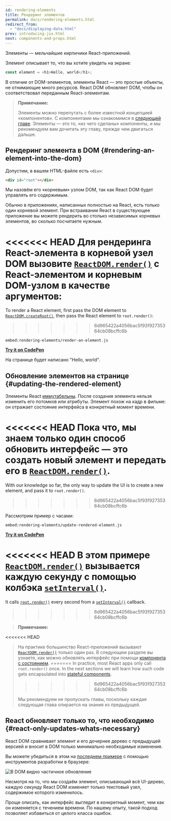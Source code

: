 ```yaml
---
id: rendering-elements
title: Рендеринг элементов
permalink: docs/rendering-elements.html
redirect_from:
  - "docs/displaying-data.html"
prev: introducing-jsx.html
next: components-and-props.html
---
```


Элементы — мельчайшие кирпичики React-приложений.

Элемент описывает то, что вы хотите увидеть на экране:

```js
const element = <h1>Hello, world</h1>;
```

В отличие от DOM-элементов, элементы React — это простые объекты, не отнимающие много ресурсов. React DOM обновляет DOM, чтобы он соответствовал переданным React-элементам.

>**Примечание:**
>
>Элементы можно перепутать с более известной концепцией «компонентов». С компонентами мы ознакомимся в [следующей главе](/docs/components-and-props.html). Элементы — это то, «из чего сделаны» компоненты, и мы рекомендуем вам дочитать эту главу, прежде чем двигаться дальше.

## Рендеринг элемента в DOM {#rendering-an-element-into-the-dom}

Допустим, в вашем HTML-файле есть `<div>`:

```html
<div id="root"></div>
```

Мы назовём его «корневым» узлом DOM, так как React DOM будет управлять его содержимым. 

Обычно в приложениях, написанных полностью на React, есть только один корневой элемент. При встраивании React в существующее приложение вы можете рендерить во столько независимых корневых элементов, во сколько посчитаете нужным.

<<<<<<< HEAD
Для рендеринга React-элемента в корневой узел DOM вызовите [`ReactDOM.render()`](/docs/react-dom.html#render) с React-элементом и корневым DOM-узлом в качестве аргументов:
=======
To render a React element, first pass the DOM element to [`ReactDOM.createRoot()`](/docs/react-dom-client.html#createroot), then pass the React element to `root.render()`:
>>>>>>> 6d965422a4056bac5f93f92735364cb08bcffc6b

`embed:rendering-elements/render-an-element.js`

**[Try it on CodePen](https://codepen.io/gaearon/pen/ZpvBNJ?editors=1010)**

На странице будет написано "Hello, world".

## Обновление элементов на странице {#updating-the-rendered-element}

Элементы React [иммутабельны](https://ru.wikipedia.org/wiki/%D0%9D%D0%B5%D0%B8%D0%B7%D0%BC%D0%B5%D0%BD%D1%8F%D0%B5%D0%BC%D1%8B%D0%B9_%D0%BE%D0%B1%D1%8A%D0%B5%D0%BA%D1%82). После создания элемента нельзя изменить его потомков или атрибуты. Элемент похож на кадр в фильме: он отражает состояние интерфейса в конкретный момент времени.

<<<<<<< HEAD
Пока что, мы знаем только один способ обновить интерфейс — это создать новый элемент и передать его в [`ReactDOM.render()`](/docs/react-dom.html#render).
=======
With our knowledge so far, the only way to update the UI is to create a new element, and pass it to `root.render()`.
>>>>>>> 6d965422a4056bac5f93f92735364cb08bcffc6b

Рассмотрим пример с часами:

`embed:rendering-elements/update-rendered-element.js`

**[Try it on CodePen](https://codepen.io/gaearon/pen/gwoJZk?editors=1010)**

<<<<<<< HEAD
В этом примере [`ReactDOM.render()`](/docs/react-dom.html#render) вызывается каждую секунду с помощью колбэка [`setInterval()`](https://developer.mozilla.org/en-US/docs/Web/API/WindowTimers/setInterval).
=======
It calls [`root.render()`](/docs/react-dom.html#render) every second from a [`setInterval()`](https://developer.mozilla.org/en-US/docs/Web/API/WindowTimers/setInterval) callback.
>>>>>>> 6d965422a4056bac5f93f92735364cb08bcffc6b

>**Примечание:**
>
<<<<<<< HEAD
>На практике большинство React-приложений вызывают [`ReactDOM.render()`](/docs/react-dom.html#render) только один раз. В следующем разделе вы узнаете, как можно обновлять интерфейс при помощи [компонента с состоянием](/docs/state-and-lifecycle.html).
=======
>In practice, most React apps only call `root.render()` once. In the next sections we will learn how such code gets encapsulated into [stateful components](/docs/state-and-lifecycle.html).
>>>>>>> 6d965422a4056bac5f93f92735364cb08bcffc6b
>
>Мы рекомендуем не пропускать главы, поскольку каждая следующая глава опирается на знания из предыдущей.

## React обновляет только то, что необходимо {#react-only-updates-whats-necessary}

React DOM сравнивает элемент и его дочернее дерево с предыдущей версией и вносит в DOM только минимально необходимые изменения.

Вы можете убедиться в этом на [последнем примере](https://codepen.io/gaearon/pen/gwoJZk?editors=1010) с помощью инструментов разработки в браузере:

![В DOM видно частичное обновление](../images/docs/granular-dom-updates.gif)

Несмотря на то, что мы создаём элемент, описывающий всё UI-дерево, каждую секунду React DOM изменяет только текстовый узел, содержимое которого изменилось.

Проще описать, как интерфейс выглядит в конкретный момент, чем как он изменяется с течением времени. По нашему опыту, такой подход позволяет избавиться от целого класса ошибок.
